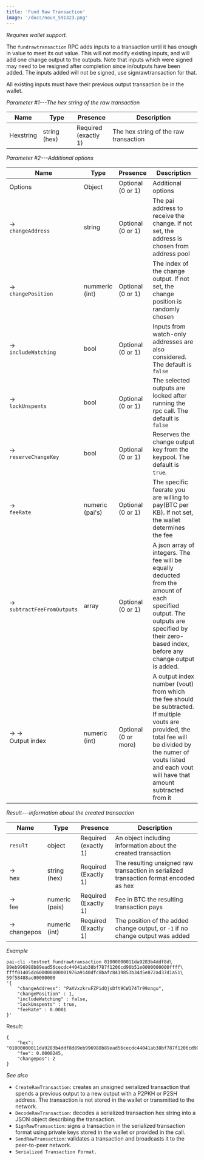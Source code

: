 ```yaml
---
title: 'Fund Raw Transaction'
image: '/docs/noun_591323.png'
---
```


*Requires wallet support.*

The `fundrawtransaction` RPC adds inputs to a transaction until it has enough in value to meet its out value. This will not modify existing inputs, and will add one change output to the outputs. Note that inputs which were signed may need to be resigned after completion since in/outputs have been added. The inputs added will not be signed, use signrawtransaction for that. 

All existing inputs must have their previous output transaction be in the wallet.

*Parameter #1---The hex string of the raw transaction*

| Name    | Type   | Presence                | Description
|---------|--------|-------------------------|-------------
|Hexstring | string (hex)| Required<br>(exactly 1) | The hex string of the raw transaction 


*Parameter #2---Additional options*

| Name    | Type   | Presence                | Description
|---------|--------|-------------------------|-------------
| Options | Object| Optional<br>(0 or 1) | Additional options
| → <br>`changeAddress` | string | Optional<br>(0 or 1) | The pai address to receive the change. If not set, the address is chosen from address pool
| → <br>`changePosition` | nummeric (int) | Optional<br>(0 or 1) | The index of the change output. If not set, the change position is randomly chosen
| → <br>`includeWatching` | bool | Optional<br>(0 or 1) | Inputs from watch-only addresses are also considered. The default is `false`
| → <br>`lockUnspents` | bool | Optional<br>(0 or 1) | The selected outputs are locked after running the rpc call. The default is `false`
| → <br>`reserveChangeKey` | bool | Optional<br>(0 or 1) | Reserves the change output key from the keypool. The default is `true`.
| → <br>`feeRate` | numeric (pai's) | Optional<br>(0 or 1) | The specific feerate  you are willing to pay(BTC per KB). If not set, the wallet determines the fee
| → <br>`subtractFeeFromOutputs` | array | Optional<br>(0 or 1) | A json array of integers. The fee will be equally deducted from the amount of each specified output. The outputs are specified by their zero-based index, before any change output is added.
| → →<br>Output index | numeric (int) | Optional<br>(0 or more) | A output index number (vout) from which the fee should be subtracted. If multiple vouts are provided, the total fee will be divided by the numer of vouts listed and each vout will have that amount subtracted from it


*Result---information about the created transaction*

| Name    | Type   | Presence                | Description
|---------|--------|-------------------------|-------------
| `result` | object| Required<br>(exactly 1) | An object including information about the created transaction
| → <br>hex | string (hex) | Required<br>(Exactly 1) | The resulting unsigned raw transaction in serialized transaction format encoded as hex
| → <br>fee | numeric (pais) | Required<br>(Exactly 1) | Fee in BTC the resulting transaction pays
| → <br>changepos | numeric (int) | Required<br>(Exactly 1) | The position of the added change output, or `-1` if no change output was added


*Example*

```
pai-cli -testnet fundrawtransaction 01000000011da9283b4ddf8d\
89eb996988b89ead56cecdc44041ab38bf787f1206cd90b51e0000000000ffff\
ffff01405dc600000000001976a9140dfc8bafc8419853b34d5e072ad37d1a51\
59f58488ac00000000 
'{
    "changeAddress": "PaXVxzkruFZPidQjsDft9CW174Tr99xngu",
    "changePosition" : 1,
    "includeWatching" : false,
    "lockUnspents" : true,
    "feeRate" : 0.0001
}'
```

Result:

```
{
	"hex": "01000000011da9283b4ddf8d89eb996988b89ead56cecdc44041ab38bf787f1206cd90b51e0000000000ffffffff01405dc600000000001976a9140dfc8bafc8419853b34d5e072ad37d1a5159f58488ac00000000",
	"fee": 0.0000245,
	"changepos": 2
}
```

*See also*

* `CreateRawTransaction`: creates an unsigned serialized transaction that spends a previous output to a new output with a P2PKH or P2SH address. The transaction is not stored in the wallet or transmitted to the network.
* `DecodeRawTransaction`:  decodes a serialized transaction hex string into a JSON object describing the transaction.
* `SignRawTransaction`: signs a transaction in the serialized transaction format using private keys stored in the wallet or provided in the call.
* `SendRawTransaction`: validates a transaction and broadcasts it to the peer-to-peer network.
* `Serialized Transaction Format.`
